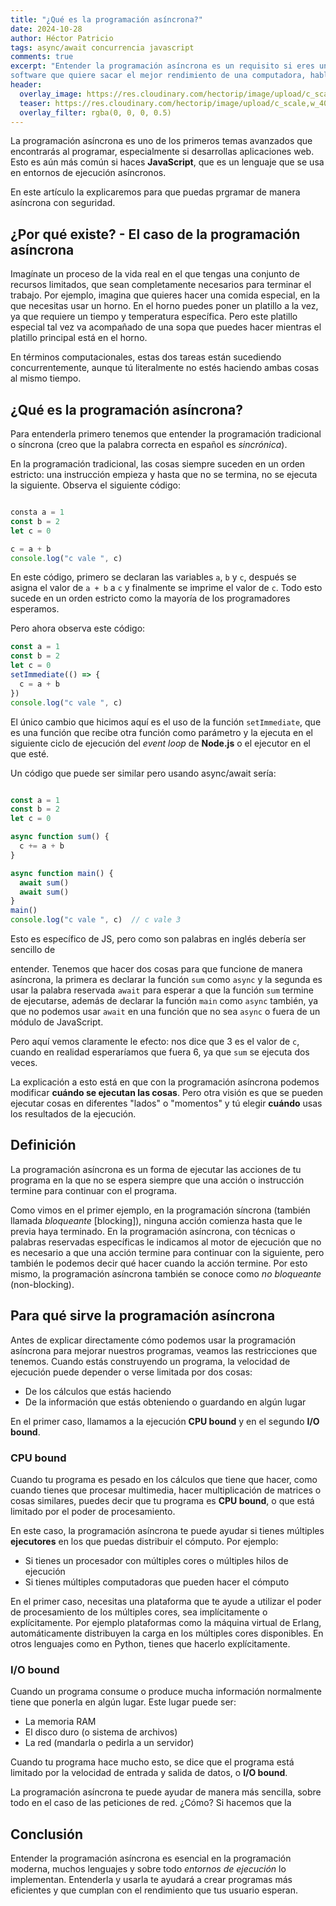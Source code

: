```yaml
---
title: "¿Qué es la programación asíncrona?"
date: 2024-10-28
author: Héctor Patricio
tags: async/await concurrencia javascript
comments: true
excerpt: "Entender la programación asíncrona es un requisito si eres un desarrollador de
software que quiere sacar el mejor rendimiento de una computadora, hablemos de qué es y cómo dominarla."
header:
  overlay_image: https://res.cloudinary.com/hectorip/image/upload/c_scale,w_1400/v1702917369/artisanalphoto-MJcb7ZhNeUA-unsplash_s6toxn.jpg
  teaser: https://res.cloudinary.com/hectorip/image/upload/c_scale,w_400/v1702917369/artisanalphoto-MJcb7ZhNeUA-unsplash_s6toxn.jpg
  overlay_filter: rgba(0, 0, 0, 0.5)
---
```


La programación asíncrona es uno de los primeros temas avanzados que encontrarás
al programar, especialmente si desarrollas aplicaciones web. Esto es aún más
común si haces **JavaScript**, que es un lenguaje que se usa en entornos de
ejecución asíncronos.

En este artículo la explicaremos para que puedas prgramar de manera asíncrona
con seguridad.

## ¿Por qué existe? - El caso de la programación asíncrona

Imagínate un proceso de la vida real en el que tengas una conjunto de recursos
limitados, que sean completamente necesarios para terminar el trabajo. Por ejemplo,
imagina que quieres hacer una comida especial, en la que necesitas usar un horno.
En el horno puedes poner un platillo a la vez, ya que requiere un tiempo y temperatura
específica. Pero este platillo especial tal vez va acompañado de una sopa que puedes
hacer mientras el platillo principal está en el horno.

En términos computacionales, estas dos tareas están sucediendo concurrentemente,
aunque tú literalmente no estés haciendo ambas cosas al mismo tiempo.

## ¿Qué es la programación asíncrona?

Para entenderla primero tenemos que entender la programación tradicional o
síncrona (creo que la palabra correcta en español es _sincrónica_).

En la programación tradicional, las cosas siempre suceden en un orden estricto:
una instrucción empieza y hasta que no se termina, no se ejecuta la siguiente.
Observa el siguiente código:

```js

consta a = 1
const b = 2
let c = 0

c = a + b
console.log("c vale ", c)
```

En este código, primero se declaran las variables `a`, `b` y `c`, después se
asigna el valor de `a + b` a `c` y finalmente se imprime el valor de `c`. Todo
esto sucede en un orden estricto como la mayoría de los programadores esperamos.

Pero ahora observa este código:

```js
const a = 1
const b = 2
let c = 0
setImmediate(() => {
  c = a + b
})
console.log("c vale ", c)
```

El único cambio que hicimos aquí es el uso de la función `setImmediate`, que es
una función que recibe otra función como parámetro y la ejecuta en el siguiente
ciclo de ejecución del _event loop_ de **Node.js** o el ejecutor en el que esté.

Un código que puede ser similar pero usando async/await sería:

```js

const a = 1
const b = 2
let c = 0

async function sum() {
  c += a + b
}

async function main() {
  await sum()
  await sum()
}
main()
console.log("c vale ", c)  // c vale 3

```

Esto es específico de JS, pero como son palabras en inglés debería ser sencillo de

entender. Tenemos que hacer dos cosas para que funcione de manera asíncrona, la
primera es declarar la función `sum` como `async` y la segunda es usar la palabra
reservada `await` para esperar a que la función `sum` termine de ejecutarse, además
de declarar la función `main` como `async` también, ya que no podemos usar `await`
en una función que no sea `async` o fuera de un módulo de JavaScript.

Pero aquí vemos claramente le efecto: nos dice que 3 es el valor de `c`, cuando en
realidad esperaríamos que fuera 6, ya que `sum` se ejecuta dos veces.

La explicación a esto está en que con la programación asíncrona podemos modificar
**cuándo se ejecutan las cosas**. Pero otra visión es que se pueden ejecutar cosas
en diferentes "lados" o "momentos" y tú elegir **cuándo** usas los resultados de
la ejecución.

## Definición

La programación asíncrona es un forma de ejecutar las acciones de tu programa en
la que no se espera siempre que una acción o instrucción termine para continuar
con el programa.

Como vimos en el primer ejemplo, en la programación síncrona (también llamada
_bloqueante_ [blocking]), ninguna acción comienza hasta que le previa haya terminado.
En la programación asíncrona, con técnicas o palabras reservadas específicas le
indicamos al motor de ejecución que no es necesario a que una acción termine para
continuar con la siguiente, pero también le podemos decir qué hacer cuando la
acción termine. Por esto mismo, la programación asíncrona también se conoce como
_no bloqueante_ (non-blocking).

## Para qué sirve la programación asíncrona

Antes de explicar directamente cómo podemos usar la programación asíncrona para
mejorar nuestros programas, veamos las restricciones que tenemos. Cuando estás
construyendo un programa, la velocidad de ejecución puede depender o verse
limitada por dos cosas:

- De los cálculos que estás haciendo
- De la información que estás obteniendo o guardando en algún lugar

En el primer caso, llamamos a la ejecución **CPU bound** y en el segundo **I/O bound**.

### CPU bound

Cuando tu programa es pesado en los cálculos que tiene que hacer, como cuando
tienes que procesar multimedia, hacer multiplicación de matrices o cosas
similares, puedes decir que tu programa es **CPU bound**, o que está limitado por
el poder de procesamiento.

En este caso, la programación asíncrona te puede ayudar si tienes múltiples
**ejecutores** en los que puedas distribuir el cómputo. Por ejemplo:

- Si tienes un procesador con múltiples cores o múltiples hilos de ejecución
- Si tienes múltiples computadoras que pueden hacer el cómputo

En el primer caso, necesitas una plataforma que te ayude a utilizar el poder
de procesamiento de los múltiples cores, sea implícitamente o explícitamente. Por
ejemplo plataformas como la máquina virtual de Erlang, automáticamente distribuyen
la carga en los múltiples cores disponibles. En otros lenguajes como en Python,
tienes que hacerlo explícitamente.

### I/O bound

Cuando un programa consume o produce mucha información normalmente tiene que
ponerla en algún lugar. Este lugar puede ser:

- La memoria RAM
- El disco duro (o sistema de archivos)
- La red (mandarla o pedirla a un servidor)

Cuando tu programa hace mucho esto, se dice que el programa está limitado por la
velocidad de entrada y salida de datos, o **I/O bound**.

La programación asíncrona te puede ayudar de manera más sencilla, sobre todo en
el caso de las peticiones de red. ¿Cómo? Si hacemos que la

## Conclusión

Entender la programación asíncrona es esencial en la programación moderna, muchos
lenguajes y sobre todo _entornos de ejecución_ lo implementan. Entenderla y usarla
te ayudará a crear programas más eficientes y que cumplan con el rendimiento que
tus usuario esperan.
